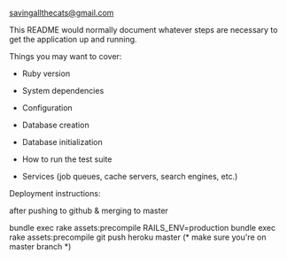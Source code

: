 savingallthecats@gmail.com

This README would normally document whatever steps are necessary to get the
application up and running.

Things you may want to cover:

* Ruby version

* System dependencies

* Configuration

* Database creation

* Database initialization

* How to run the test suite

* Services (job queues, cache servers, search engines, etc.)

Deployment instructions:

after pushing to github & merging to master

bundle exec rake assets:precompile
RAILS_ENV=production bundle exec rake assets:precompile
git push heroku master
(* make sure you're on master branch *)
